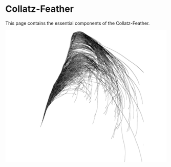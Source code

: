 # Collatz-Feather

This page contains the essential components of the Collatz-Feather.

![](Collatz-Preview.png)
